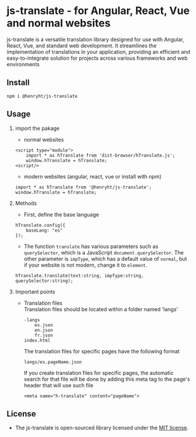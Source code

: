 # js-translate - for Angular, React, Vue and normal websites 

js-translate is a versatile translation library designed for use with Angular, React, Vue, and standard web development. It streamlines the implementation of translations in your application, providing an efficient and easy-to-integrate solution for projects across various frameworks and web environments

## Install

```
npm i @henryht/js-translate
```

## Usage

1.  import the pakage
    -   normal websites
    ```
    <script type="module">
        import * as hTranslate from 'dist-browser/hTranslate.js';
        window.hTranslate = hTranslate;
    <script/>
    ```
    -   modern websites (angular, react, vue or install with npm)
    ```
    import * as hTranslate from '@henryht/js-translate';
    window.hTranslate = hTranslate;
    ```

2.  Methods

    -   First, define the base language
    ```
    hTranslate.config({
        baseLang: "es"
    });
    ```

    -   The function `translate` has various parameters such as `querySelector`, which is a JavaScript `document.querySelector`. The other parameter is `impType`, which has a default value of `normal`, but if your website is not modern, change it to `element`.
    ```
    hTranslate.translate(text:string, impType:string, querySelector:string);
    ```
    

3.  Important points

    -   Translation files <br/>
    Translation files should be located within a folder named 'langs'

        ```
        -langs
            es.json
            en.json
            fr.json
        index.html
        ```
        The translation files for specific pages have the following format
        ```
        langs/es.pageName.json
        ```

        If you create translation files for specific pages, the automatic search for that file will be done by adding this meta tag to the page's header that will use such file
        ```
        <meta name="h-translate" content="pageName">
        ```

##  License

-   The js-translate is open-sourced library licensed under the [MIT license](https://opensource.org/licenses/MIT).